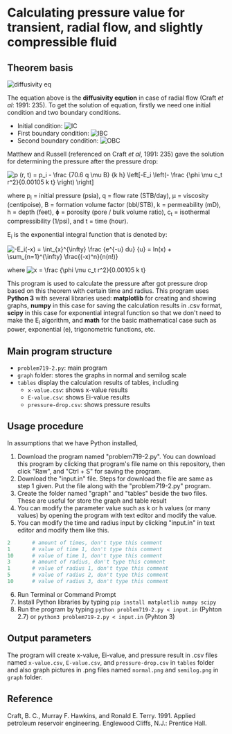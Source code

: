 # Calculating pressure value for transient, radial flow, and slightly compressible fluid

## Theorem basis

![diffusivity eq](https://render.githubusercontent.com/render/math?math=%5Cfrac%20%7B%5Cdelta%5E2%20p%7D%20%7B%5Cdelta%20y%5Er%7D%20%2B%20%5Cfrac%201%20r%20%5Cfrac%20%7B%5Cdelta%20p%7D%20%7B%5Cdelta%20r%7D%20%3D%20%5Cfrac%20%7B%20%5Cphi%20%5Cmu%20c_t%20%7D%20%7B0.0002637%20k%7D%20%5Cfrac%20%7B%5Cdelta%20p%7D%20%7B%5Cdelta%20r%7D)

The equation above is the **diffusivity eqution** in case of radial flow (Craft *et al*: 1991: 235). To get the solution of equation, firstly we need one initial condition and two boundary conditions.

- Initial condition: ![IC](https://render.githubusercontent.com/render/math?math=t%20%3D%200%2C%20p%20%3D%20pi)
- First boundary condition: ![IBC](https://render.githubusercontent.com/render/math?math=r%20%3D%20rw%2C%20q%20%3D%20-0.001127%20%5Cfrac%20%7Bk%20h%7D%20%7BB%20%5Cmu%7D%20(2%5Cpi%20r)%20%5Cleft(%5Cfrac%20%7B%5Cdelta%20p%7D%20%7B%5Cdelta%20r%7D%5Cright)_%7Br%20%3D%20rw%7D)
- Second boundary condition: ![OBC](https://render.githubusercontent.com/render/math?math=r%20%3D%20%5Cinfty%2C%20p%20%3D%20p_i)

Matthew and Russell (referenced on Craft *et al*, 1991: 235) gave the solution for determining the pressure after the pressure drop:
<br />

![p (r, t) = p_i - \frac {70.6 q \mu B} {k h} \left\[-E_i \left(- \frac {\phi \mu c_t r^2}{0.00105 k t} \right) \right\]](https://render.githubusercontent.com/render/math?math=p%20(r%2C%20t)%20%3D%20p_i%20-%20%5Cfrac%20%7B70.6%20q%20%5Cmu%20B%7D%20%7Bk%20h%7D%20%5Cleft%5B-E_i%20%5Cleft(-%20%5Cfrac%20%7B%5Cphi%20%5Cmu%20c_t%20r%5E2%7D%7B0.00105%20k%20t%7D%20%5Cright)%20%5Cright%5D)

where p<sub>i</sub> = initial pressure (psia), q = flow rate (STB/day), μ = viscosity (centipoise), B = formation volume factor (bbl/STB), k = permeability (mD), h = depth (feet), ɸ = porosity (pore / bulk volume ratio), c<sub>t</sub> = isothermal compressibility (1/psi), and t = time (hour).

E<sub>i</sub> is the exponential integral function that is denoted by:
<br />

![-E_i(-x) = \int_{x}^{\infty} \frac {e^{-u} du} {u} = ln(x) + \sum_{n=1}^{\infty} \frac{(-x)^n}{n(n!)}](https://render.githubusercontent.com/render/math?math=-E_i(-x)%20%3D%20%5Cint_%7Bx%7D%5E%7B%5Cinfty%7D%20%5Cfrac%20%7Be%5E%7B-u%7D%20du%7D%20%7Bu%7D%20%3D%20ln(x)%20%2B%20%5Csum_%7Bn%3D1%7D%5E%7B%5Cinfty%7D%20%5Cfrac%7B(-x)%5En%7D%7Bn(n!)%7D)

where ![x = \frac {\phi \mu c_t r^2}{0.00105 k t}](https://render.githubusercontent.com/render/math?math=x%20%3D%20%5Cfrac%20%7B%5Cphi%20%5Cmu%20c_t%20r%5E2%7D%7B0.00105%20k%20t%7D)

This program is used to calculate the pressure after got pressure drop based on this theorem with certain time and radius. This program uses **Python 3** with several libraries used: **matplotlib** for creating and showing graphs, **numpy** in this case for saving the calculation results in .csv format, **scipy** in this case for exponential integral function so that we don't need to make the E<sub>i</sub> algorithm, and **math** for the basic mathematical case such as power, exponential (e), trigonometric functions, etc.

## Main program structure
- `problem719-2.py`: main program
- `graph` folder: stores the graphs in normal and semilog scale
- `tables` display the calculation results of tables, including
	- `x-value.csv`: shows x-value results
	- `E-value.csv`: shows Ei-value results
	- `pressure-drop.csv`: shows pressure results

## Usage procedure
In assumptions that we have Python installed,
1. Download the program named "problem719-2.py". You can download this program by clicking that program's file name on this repository, then click "Raw", and "Ctrl + S" for saving the program.
2. Download the "input.in" file. Steps for download the file are same as step 1 given. Put the file along with the "problem719-2.py" program.
3. Create the folder named "graph" and "tables" beside the two files. These are useful for store the graph and table result
4. You can modify the parameter value such as k or h values (or many values) by opening the program with text editor and modify the value.
5. You can modify the time and radius input by clicking "input.in" in text editor and modify them like this.
```py
2		# amount of times, don't type this comment
1		# value of time 1, don't type this comment
10		# value of time 1, don't type this comment
3		# amount of radius, don't type this comment
1		# value of radius 1, don't type this comment
5		# value of radius 2, don't type this comment
10		# value of radius 3, don't type this comment
```
6. Run Terminal or Command Prompt
7. Install Python libraries by typing `pip install matplotlib numpy scipy`
8. Run the program by typing `python problem719-2.py < input.in` (Pyhton 2.7) or `python3 problem719-2.py < input.in` (Pyhton 3)

## Output parameters
The program will create x-value, Ei-value, and pressure result in .csv files named `x-value.csv`, `E-value.csv`, and `pressure-drop.csv` in `tables` folder and also graph pictures in .png files named `normal.png` and `semilog.png` in `graph` folder.

## Reference
Craft, B. C., Murray F. Hawkins, and Ronald E. Terry. 1991. Applied petroleum reservoir engineering. Englewood Cliffs, N.J.: Prentice Hall.